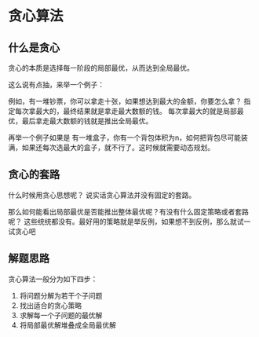 # 贪心算法

## 什么是贪心
贪心的本质是选择每一阶段的局部最优，从而达到全局最优。

这么说有点抽，来举一个例子：

例如，有一堆钞票，你可以拿走十张，如果想达到最大的金额，你要怎么拿？
指定每次拿最大的，最终结果就是拿走最大数额的钱。
每次拿最大的就是局部最优，最后拿走最大数额的钱就是推出全局最优。

再举一个例子如果是 有一堆盒子，你有一个背包体积为n，如何把背包尽可能装满，如果还每次选最大的盒子，就不行了。这时候就需要动态规划。

## 贪心的套路
什么时候用贪心思想呢？ 说实话贪心算法并没有固定的套路。

那么如何能看出局部最优是否能推出整体最优呢？有没有什么固定策略或者套路呢？
这些统统都没有。最好用的策略就是举反例，如果想不到反例，那么就试一试贪心吧

## 解题思路
贪心算法一般分为如下四步：
1. 将问题分解为若干个子问题
2. 找出适合的贪心策略
3. 求解每一个子问题的最优解
4. 将局部最优解堆叠成全局最优解